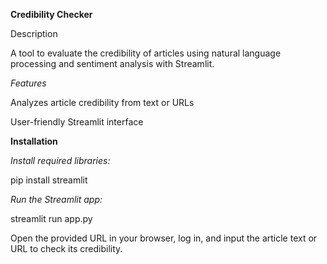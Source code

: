 **Credibility Checker**

Description

A tool to evaluate the credibility of articles using natural language processing and sentiment analysis with Streamlit.

_Features_

Analyzes article credibility from text or URLs

User-friendly Streamlit interface

**Installation**

_Install required libraries:_

pip install streamlit

_Run the Streamlit app:_

streamlit run app.py

Open the provided URL in your browser, log in, and input the article text or URL to check its credibility.
